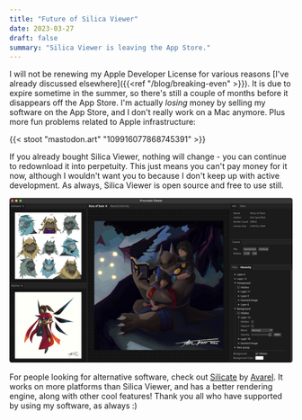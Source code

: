 ```yaml
---
title: "Future of Silica Viewer"
date: 2023-03-27
draft: false
summary: "Silica Viewer is leaving the App Store."
---
```


I will not be renewing my Apple Developer License for various reasons [I've already discussed elsewhere]({{<ref "/blog/breaking-even" >}}). It is due to expire sometime in the summer, so there's still a couple of months before it disappears off the App Store. I'm actually _losing_ money by selling my software on the App Store, and I don't really work on a Mac anymore. Plus more fun problems related to Apple infrastructure:

{{< stoot "mastodon.art" "109916077868745391" >}}

If you already bought Silica Viewer, nothing will change - you can continue to redownload it into perpetuity. This just means you can't pay money for it now, although I wouldn't want you to because I don't keep up with active development. As always, Silica Viewer is open source and free to use still.

![Screenshot of Silicate](macos.png)

For people looking for alternative software, check out [Silicate](https://github.com/Avarel/silicate) by [Avarel](http://antran.io/). It works on more platforms than Silica Viewer, and has a better rendering engine, along with other cool features! Thank you all who have supported by using my software, as always :)
